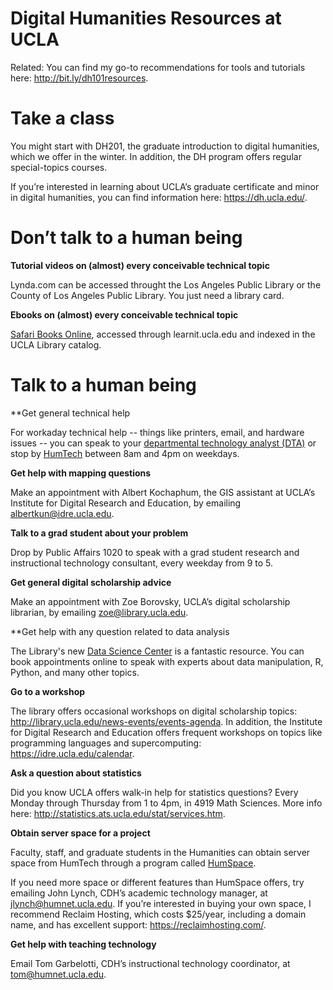 # Digital Humanities Resources at UCLA

Related: You can find my go-to recommendations for tools and tutorials
here: http://bit.ly/dh101resources.

# Take a class

You might start with DH201, the graduate introduction to digital
humanities, which we offer in the winter. In addition, the DH program
offers regular special-topics courses.

If you’re interested in learning about UCLA’s graduate certificate and minor in
digital humanities, you can find information here:
https://dh.ucla.edu/.

# Don’t talk to a human being

**Tutorial videos on (almost) every conceivable technical topic**

Lynda.com can be accessed throught the Los Angeles Public Library or the County of Los Angeles Public Library. You just need a library card.

**Ebooks on (almost) every conceivable technical topic**

[Safari Books Online](http://proquest.safaribooksonline.com/), accessed through learnit.ucla.edu and indexed in
the UCLA Library catalog.

# Talk to a human being

**Get general technical help

For workaday technical help -- things like printers, email, and hardware issues -- you can speak to your [departmental technology analyst (DTA)](https://humtech.ucla.edu/people/) or stop by [HumTech](https://humtech.ucla.edu/) between 8am and 4pm on weekdays.

**Get help with mapping questions**

Make an appointment with Albert Kochaphum, the GIS assistant at UCLA’s
Institute for Digital Research and Education, by emailing
albertkun@idre.ucla.edu.

**Talk to a grad student about your problem**

Drop by Public Affairs 1020 to speak with a grad student research and instructional technology consultant, every weekday from 9 to 5.

**Get general digital scholarship advice**

Make an appointment with Zoe Borovsky, UCLA’s digital scholarship librarian, by emailing zoe@library.ucla.edu.

**Get help with any question related to data analysis

The Library's new [Data Science Center](https://www.library.ucla.edu/location/data-science-center/our-team) is a fantastic resource. You can book appointments online to speak with experts about data manipulation, R, Python, and many other topics. 

**Go to a workshop**

The library offers occasional workshops on digital scholarship topics:
http://library.ucla.edu/news-events/events-agenda. In addition, the
Institute for Digital Research and Education offers frequent workshops
on topics like programming languages and supercomputing:
https://idre.ucla.edu/calendar.

**Ask a question about statistics**

Did you know UCLA offers walk-in help for statistics questions? Every Monday through Thursday from 1 to 4pm, in 4919 Math Sciences. More info here: http://statistics.ats.ucla.edu/stat/services.htm.

**Obtain server space for a project**

Faculty, staff, and graduate students in the Humanities can obtain server space from HumTech through a program called [HumSpace](https://humtech.ucla.edu/web-support/humspace/). 

If you need more space or different features than HumSpace offers, try emailing John Lynch, CDH’s academic technology manager, at jlynch@humnet.ucla.edu. If you’re interested in buying your own space, I recommend Reclaim Hosting, which costs $25/year, including a domain name, and has excellent support: https://reclaimhosting.com/.

**Get help with teaching technology**

Email Tom Garbelotti, CDH’s instructional technology coordinator, at
tom@humnet.ucla.edu.
